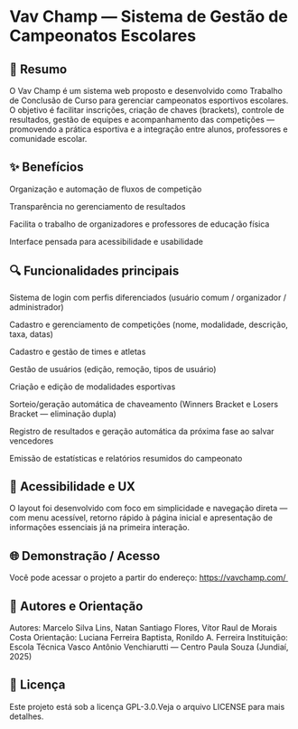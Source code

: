# Vav Champ — Sistema de Gestão de Campeonatos Escolares

## 📖 Resumo

O Vav Champ é um sistema web proposto e desenvolvido como Trabalho de Conclusão de Curso para gerenciar campeonatos esportivos escolares. O objetivo é facilitar inscrições, criação de chaves (brackets), controle de resultados, gestão de equipes e acompanhamento das competições — promovendo a prática esportiva e a integração entre alunos, professores e comunidade escolar.

## ✨ Benefícios

Organização e automação de fluxos de competição

Transparência no gerenciamento de resultados

Facilita o trabalho de organizadores e professores de educação física

Interface pensada para acessibilidade e usabilidade

## 🔍 Funcionalidades principais

Sistema de login com perfis diferenciados (usuário comum / organizador / administrador)

Cadastro e gerenciamento de competições (nome, modalidade, descrição, taxa, datas)

Cadastro e gestão de times e atletas

Gestão de usuários (edição, remoção, tipos de usuário)

Criação e edição de modalidades esportivas

Sorteio/geração automática de chaveamento (Winners Bracket e Losers Bracket — eliminação dupla)

Registro de resultados e geração automática da próxima fase ao salvar vencedores

Emissão de estatísticas e relatórios resumidos do campeonato

## 🧭 Acessibilidade e UX

O layout foi desenvolvido com foco em simplicidade e navegação direta — com menu acessível, retorno rápido à página inicial e apresentação de informações essenciais já na primeira interação.

## 🌐 Demonstração / Acesso

Você pode acessar o projeto a partir do endereço: https://vavchamp.com/ 

## 👥 Autores e Orientação

Autores: Marcelo Silva Lins, Natan Santiago Flores, Vítor Raul de Morais Costa
Orientação: Luciana Ferreira Baptista, Ronildo A. Ferreira
Instituição: Escola Técnica Vasco Antônio Venchiarutti — Centro Paula Souza (Jundiaí, 2025)

## 📝 Licença

Este projeto está sob a licença GPL-3.0.Veja o arquivo LICENSE para mais detalhes.
